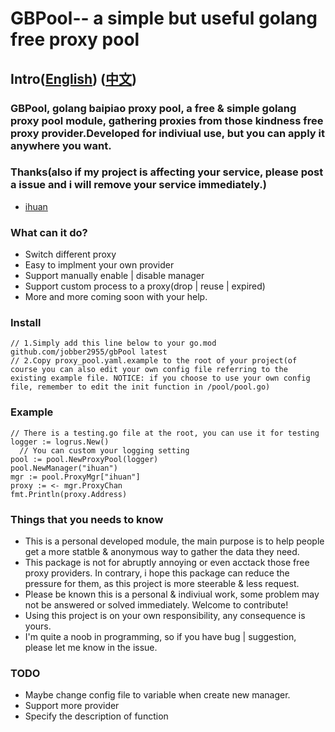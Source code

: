 # GBPool-- a simple but useful golang free proxy pool
## Intro([English](https://github.com/jobber2955/gbPool/blob/main/README.md)) ([中文](https://github.com/jobber2955/gbPool/blob/main/README_cn.md))
### GBPool, golang baipiao proxy pool, a free & simple golang proxy pool module, gathering proxies from those kindness free proxy provider.Developed for indiviual use, but you can apply it anywhere you want.
### Thanks(also if my project is affecting your service, please post a issue and i will remove your service immediately.)
- [ihuan](https://ip.ihuan.me/)

### What can it do?
- Switch different proxy 
- Easy to implment your own provider
- Support manually enable | disable manager
- Support custom process to a proxy(drop | reuse | expired)
- More and more coming soon with your help.

### Install

    // 1.Simply add this line below to your go.mod
    github.com/jobber2955/gbPool latest
    // 2.Copy proxy_pool.yaml.example to the root of your project(of course you can also edit your own config file referring to the existing example file. NOTICE: if you choose to use your own config file, remember to edit the init function in /pool/pool.go)

### Example

    // There is a testing.go file at the root, you can use it for testing
    logger := logrus.New()
      // You can custom your logging setting
    pool := pool.NewProxyPool(logger)
    pool.NewManager("ihuan")
    mgr := pool.ProxyMgr["ihuan"]
    proxy := <- mgr.ProxyChan
    fmt.Println(proxy.Address)

### Things that you needs to know
- This is a personal developed module, the main purpose is to help people get a more statble & anonymous way to gather the data they need.
- This package is not for abruptly annoying or even acctack those free proxy providers. In contrary, i hope this package can reduce the pressure for them, as this project is more steerable & less request.
- Please be known this is a personal & indiviual work, some problem may not be answered or solved immediately. Welcome to contribute!
- Using this project is on your own responsibility, any consequence is yours.
- I'm quite a noob in programming, so if you have bug | suggestion, please let me know in the issue.

### TODO
- Maybe change config file to variable when create new manager.
- Support more provider
- Specify the description of function
